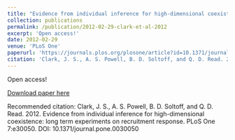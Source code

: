 ```yaml
---
title: "Evidence from individual inference for high-dimensional coexistence: long term experiments on recruitment response"
collection: publications
permalink: /publication/2012-02-29-clark-et-al-2012
excerpt: 'Open access!'
date: 2012-02-29
venue: 'PLoS One'
paperurl: 'https://journals.plos.org/plosone/article?id=10.1371/journal.pone.0030050'
citation: 'Clark, J. S., A. S. Powell, B. D. Soltoff, and Q. D. Read. 2012. Evidence from individual inference for high-dimensional coexistence: long term experiments on recruitment response. PLoS One 7:e30050. DOI: 10.1371/journal.pone.0030050'
---
```

Open access!

[Download paper here](https://journals.plos.org/plosone/article?id=10.1371/journal.pone.0030050)

Recommended citation: Clark, J. S., A. S. Powell, B. D. Soltoff, and Q. D. Read. 2012. Evidence from individual inference for high-dimensional coexistence: long term experiments on recruitment response. PLoS One 7:e30050. DOI: 10.1371/journal.pone.0030050